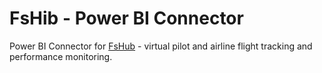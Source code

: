 # FsHib - Power BI Connector
Power BI Connector for [FsHub](https://fshub.io/) - virtual pilot and airline flight tracking and performance monitoring.
